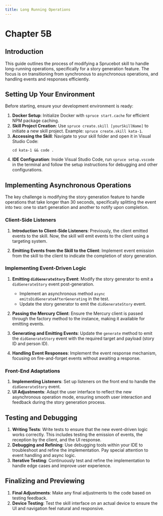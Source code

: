```yaml
---
title: Long Running Operations
---
```


# Chapter 5B

## Introduction

This guide outlines the process of modifying a Sprucebot skill to handle long-running operations, specifically for a story generation feature. The focus is on transitioning from synchronous to asynchronous operations, and handling events and responses efficiently.

## Setting Up Your Environment

Before starting, ensure your development environment is ready:

1. **Docker Setup**: Initialize Docker with `spruce start.cache` for efficient NPM package caching.
2. **Skill Project Creation**: Use `spruce create.skill [yourSkillName]` to initiate a new skill project. Example: `spruce create.skill kata-1`. 
3. **Accessing the Skill**: Navigate to your skill folder and open it in Visual Studio Code:
   ```shell
   cd kata-1 && code .
   ```
4. **IDE Configuration**: Inside Visual Studio Code, run `spruce setup.vscode` in the terminal and follow the setup instructions for debugging and other configurations.

## Implementing Asynchronous Operations

The key challenge is modifying the story generation feature to handle operations that take longer than 30 seconds, specifically splitting the event into two: one to start generation and another to notify upon completion.

### Client-Side Listeners

1. **Introduction to Client-Side Listeners**: Previously, the client emitted events to the skill. Now, the skill will emit events to the client using a targeting system.

2. **Emitting Events from the Skill to the Client**: Implement event emission from the skill to the client to indicate the completion of story generation.

### Implementing Event-Driven Logic

1. **Emitting `didGenerateStory` Event**: Modify the story generator to emit a `didGenerateStory` event post-generation.
   - Implement an asynchronous method `async emitsDidGenerateAfterGenerating` in the test.
   - Update the story generator to emit the `didGenerateStory` event.

2. **Passing the Mercury Client**: Ensure the Mercury client is passed through the factory method to the instance, making it available for emitting events.

3. **Generating and Emitting Events**: Update the `generate` method to emit the `didGenerateStory` event with the required target and payload (story ID and person ID).

4. **Handling Event Responses**: Implement the event response mechanism, focusing on fire-and-forget events without awaiting a response.

### Front-End Adaptations

1. **Implementing Listeners**: Set up listeners on the front end to handle the `didGenerateStory` event.
2. **UI Adjustments**: Adapt the user interface to reflect the new asynchronous operation mode, ensuring smooth user interaction and feedback during the story generation process.

## Testing and Debugging

1. **Writing Tests**: Write tests to ensure that the new event-driven logic works correctly. This includes testing the emission of events, the reception by the client, and the UI response.
2. **Debugging and Refining**: Use debugging tools within your IDE to troubleshoot and refine the implementation. Pay special attention to event handling and async logic.
3. **Iterative Testing**: Continuously test and refine the implementation to handle edge cases and improve user experience.

## Finalizing and Previewing

1. **Final Adjustments**: Make any final adjustments to the code based on testing feedback.
2. **Device Testing**: Test the skill interface on an actual device to ensure the UI and navigation feel natural and responsive.